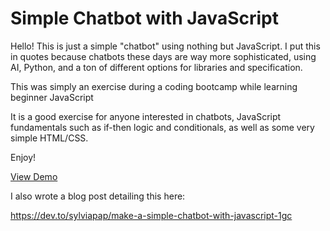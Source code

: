 # Simple Chatbot with JavaScript

Hello! This is just a simple "chatbot" using nothing but JavaScript. I put this in quotes because chatbots these days are way more sophisticated, using AI, Python, and a ton of different options for libraries and specification. 

This was simply an exercise during a coding bootcamp while learning beginner JavaScript

It is a good exercise for anyone interested in chatbots, JavaScript fundamentals such as if-then logic and conditionals, as well as some very simple HTML/CSS.

Enjoy!

[View Demo](https://sylviapap.github.io/chatbot/)

I also wrote a blog post detailing this here:

https://dev.to/sylviapap/make-a-simple-chatbot-with-javascript-1gc
